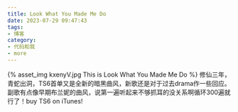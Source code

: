 ```yaml
---
title: Look What You Made Me Do
date: 2023-07-29 09:47:43
tags:
- 博客
category:
- 代码和我
- more
---
```

{% asset_img kxenyV.jpg This is Look What You Made Me Do %}
修仙三年，青蛇出洞，TS6首单又是全新的暗黑曲风，新歌还是对于过去drama作一些回应。副歌有点像早期布兰妮的曲风，说第一遍听起来不够抓耳的没关系啊循环300遍就行了！buy TS6 on iTunes!